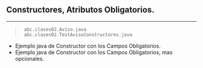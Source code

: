 ##  Constructores, Atributos Obligatorios.
-----
>      abc.clases02.Aviso.java
>      abc.clases02.TestAvisoConstructores.java

* Ejemplo java de Constructor con los Campos Obligatorios.
* Ejemplo java de Constructor con los Campos Obligatorios, mas opcionales.

